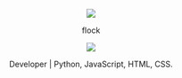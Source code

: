 <p align="center">  
<img src="https://cdn.discordapp.com/attachments/934199186704969868/936787042036232192/6689dc331be27e66349ce9a4d15ddff3.gif">
</p>
<p align="center">
    flock
<p align="center">  
<img src="https://komarev.com/ghpvc/?username=r-venege&color=grey">
<p align="center">
Developer | Python, JavaScript, HTML, CSS.
<p align="center">
